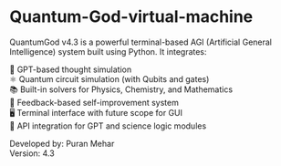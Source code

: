 # Quantum-God-virtual-machine
QuantumGod v4.3 is a powerful terminal-based AGI (Artificial General Intelligence) system built using Python. It integrates:

🧠 GPT-based thought simulation  
⚛️ Quantum circuit simulation (with Qubits and gates)  
📚 Built-in solvers for Physics, Chemistry, and Mathematics  
🔄 Feedback-based self-improvement system  
🖥️ Terminal interface with future scope for GUI  
🔌 API integration for GPT and science logic modules

Developed by: Puran Mehar  
Version: 4.3
